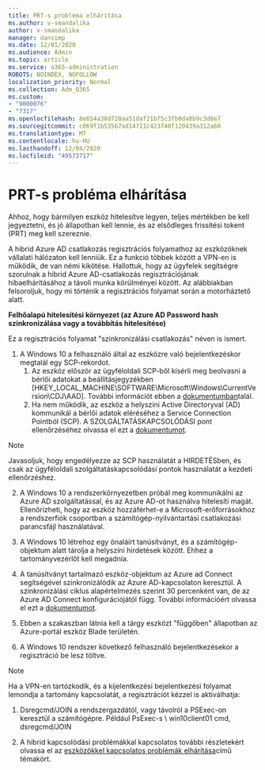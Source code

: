 ```yaml
---
title: PRT-s probléma elhárítása
ms.author: v-smandalika
author: v-smandalika
manager: dansimp
ms.date: 12/01/2020
ms.audience: Admin
ms.topic: article
ms.service: o365-administration
ROBOTS: NOINDEX, NOFOLLOW
localization_priority: Normal
ms.collection: Adm_O365
ms.custom:
- "9000076"
- "7317"
ms.openlocfilehash: 8e654a38d720aa51daf21bf5c3fb0da8b9c3d8e7
ms.sourcegitcommit: c069f1b53567ad14711c423740f120439a312a60
ms.translationtype: MT
ms.contentlocale: hu-HU
ms.lasthandoff: 12/04/2020
ms.locfileid: "49573717"
---
```

# <a name="troubleshoot-prt-issue"></a>PRT-s probléma elhárítása

Ahhoz, hogy bármilyen eszköz hitelesítve legyen, teljes mértékben be kell jegyeztetni, és jó állapotban kell lennie, és az elsődleges frissítési tokent (PRT) meg kell szereznie.

A hibrid Azure AD csatlakozás regisztrációs folyamathoz az eszközöknek vállalati hálózaton kell lenniük. Ez a funkció többek között a VPN-en is működik, de van némi kikötése. Hallottuk, hogy az ügyfelek segítségre szorulnak a hibrid Azure AD-csatlakozás regisztrációjának hibaelhárításához a távoli munka körülményei között. Az alábbiakban felsoroljuk, hogy mi történik a regisztrációs folyamat során a motorháztető alatt.

**Felhőalapú hitelesítési környezet (az Azure AD Password hash szinkronizálása vagy a továbbítás hitelesítése)**

Ez a regisztrációs folyamat "szinkronizálási csatlakozás" néven is ismert.

1. A Windows 10 a felhasználó által az eszközre való bejelentkezéskor megtalál egy SCP-rekordot.
    1. Az eszköz először az ügyféloldali SCP-ből kísérli meg beolvasni a bérlői adatokat a beállításjegyzékben [HKEY_LOCAL_MACHINE\SOFTWARE\Microsoft\Windows\CurrentVersion\CDJ\AAD]. További információt ebben a [dokumentumban](https://docs.microsoft.com/azure/active-directory/devices/hybrid-azuread-join-control)talál.
    2. Ha nem működik, az eszköz a helyszíni Active Directoryval (AD) kommunikál a bérlői adatok eléréséhez a Service Connection Pointból (SCP). A SZOLGÁLTATÁSKAPCSOLÓDÁSI pont ellenőrzéséhez olvassa el ezt a [dokumentumot](https://docs.microsoft.com/azure/active-directory/devices/hybrid-azuread-join-manual#configure-a-service-connection-point). 

> [!NOTE]
> Javasoljuk, hogy engedélyezze az SCP használatát a HIRDETÉSben, és csak az ügyféloldali szolgáltatáskapcsolódási pontok használatát a kezdeti ellenőrzéshez.

2. A Windows 10 a rendszerkörnyezetben próbál meg kommunikálni az Azure AD szolgáltatással, és az Azure AD-ot használva hitelesíti magát. Ellenőrizheti, hogy az eszköz hozzáférhet-e a Microsoft-erőforrásokhoz a rendszerfiók csoportban a számítógép-nyilvántartási csatlakozási parancsfájl használatával.

3. A Windows 10 létrehoz egy önaláírt tanúsítványt, és a számítógép-objektum alatt tárolja a helyszíni hirdetések között. Ehhez a tartományvezérlőt kell megadnia.

4. A tanúsítványt tartalmazó eszköz-objektum az Azure ad Connect segítségével szinkronizálódik az Azure AD-kapcsolaton keresztül. A szinkronizálási ciklus alapértelmezés szerint 30 percenként van, de az Azure AD Connect konfigurációjától függ. További információért olvassa el ezt a [dokumentumot](https://docs.microsoft.com/azure/active-directory/hybrid/how-to-connect-sync-configure-filtering#organizational-unitbased-filtering).

5. Ebben a szakaszban látnia kell a tárgy eszközt "függőben" állapotban az Azure-portál eszköz Blade területén.

6. A Windows 10 rendszer következő felhasználó bejelentkezésekor a regisztráció be lesz töltve. 

> [!NOTE]
> Ha a VPN-en tartózkodik, és a kijelentkezési bejelentkezési folyamat lemondja a tartomány kapcsolatát, a regisztrációt kézzel is aktiválhatja:
 1. Dsregcmd/JOIN a rendszergazdától, vagy távolról a PSExec-on keresztül a számítógépre. Például PsExec-s \\ win10client01 cmd, dsregcmd/JOIN

 2. A hibrid kapcsolódási problémákkal kapcsolatos további részletekért olvassa el az [eszközökkel kapcsolatos problémák elhárítása](https://techcommunity.microsoft.com/t5/azure-active-directory-identity/azure-ad-mailbag-frequent-questions-about-using-device-based/ba-p/1257344)című témakört.
